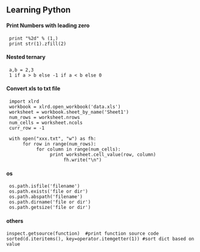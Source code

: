 ## Learning Python 


#### Print Numbers with leading zero

     print "%2d" % (1,)
     print str(1).zfill(2)


#### Nested ternary

     a,b = 2,3
     1 if a > b else -1 if a < b else 0


#### Convert xls to txt file

     import xlrd
     workbook = xlrd.open_workbook('data.xls')
     worksheet = workbook.sheet_by_name('Sheet1')
     num_rows = worksheet.nrows 
     num_cells = worksheet.ncols 
     curr_row = -1

     with open("xxx.txt", "w") as fh:
          for row in range(num_rows):
               for column in range(num_cells):
                    print worksheet.cell_value(row, column)
                         fh.write("\n")
     
                        
#### os

     os.path.isfile('filename')
     os.path.exists('file or dir')
     os.path.abspath('filename')
     os.path.dirname('file or dir')
     os.path.getsize('file or dir')


#### others

    inspect.getsource(function)  #print function source code
    sorted(d.iteritems(), key=operator.itemgetter(1)) #sort dict based on value 


